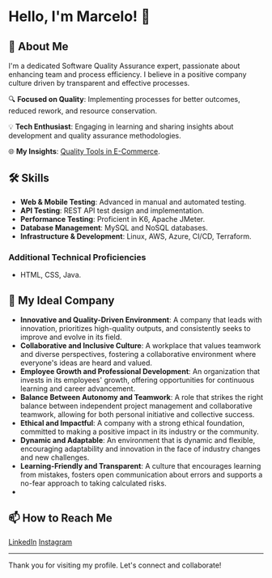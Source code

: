 # Hello, I'm Marcelo! 👋

## 🚀 About Me
I'm a dedicated Software Quality Assurance expert, passionate about enhancing team and process efficiency. I believe in a positive company culture driven by transparent and effective processes.

🔍 **Focused on Quality**: Implementing processes for better outcomes, reduced rework, and resource conservation.

💡 **Tech Enthusiast**: Engaging in learning and sharing insights about development and quality assurance methodologies.

🌐 **My Insights**: [Quality Tools in E-Commerce](https://www.ecommercebrasil.com.br/noticias/webjump-ferramenta-de-qualidade-pode-ajudar-o-seu-e-commerce).

## 🛠 Skills
- **Web & Mobile Testing**: Advanced in manual and automated testing.
- **API Testing**: REST API test design and implementation.
- **Performance Testing**: Proficient in K6, Apache JMeter.
- **Database Management**: MySQL and NoSQL databases.
- **Infrastructure & Development**: Linux, AWS, Azure, CI/CD, Terraform.

### Additional Technical Proficiencies
- HTML, CSS, Java.

## 💼 My Ideal Company
- **Innovative and Quality-Driven Environment**: A company that leads with innovation, prioritizes high-quality outputs, and consistently seeks to improve and evolve in its field.
- **Collaborative and Inclusive Culture**: A workplace that values teamwork and diverse perspectives, fostering a collaborative environment where everyone's ideas are heard and valued.
- **Employee Growth and Professional Development**: An organization that invests in its employees' growth, offering opportunities for continuous learning and career advancement.
- **Balance Between Autonomy and Teamwork**: A role that strikes the right balance between independent project management and collaborative teamwork, allowing for both personal initiative and collective success.
- **Ethical and Impactful**: A company with a strong ethical foundation, committed to making a positive impact in its industry or the community.
- **Dynamic and Adaptable**: An environment that is dynamic and flexible, encouraging adaptability and innovation in the face of industry changes and new challenges.
- **Learning-Friendly and Transparent**: A culture that encourages learning from mistakes, fosters open communication about errors and supports a no-fear approach to taking calculated risks.
- 

## 📫 How to Reach Me
[LinkedIn](https://www.linkedin.com/in/marcelo-monteiro-7887666b/)
[Instagram](https://www.instagram.com/marcelov8/)

---

Thank you for visiting my profile. Let's connect and collaborate!
